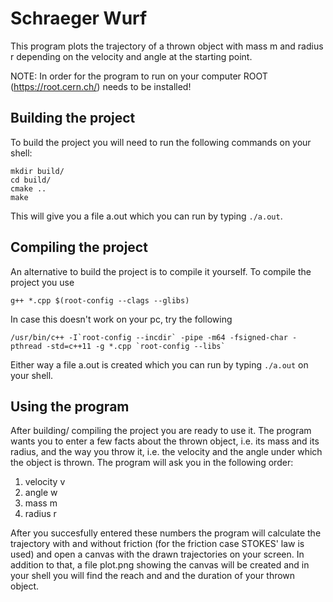 # Schraeger Wurf
This program plots the trajectory of a thrown object with mass m and radius r depending
on the velocity and angle at the starting point.

NOTE: In order for the program to run on your computer ROOT (https://root.cern.ch/) needs to be installed!

## Building the project
To build the project you will need to run the following commands on your shell:
```
mkdir build/
cd build/ 
cmake .. 
make
```
This will give you a file a.out which you can run by typing ```./a.out```.
## Compiling the project
An alternative to build the project is to compile it yourself. To compile the project you use

```
g++ *.cpp $(root-config --clags --glibs)
```
In case this doesn't work on your pc, try the following
```
/usr/bin/c++ -I`root-config --incdir` -pipe -m64 -fsigned-char -pthread -std=c++11 -g *.cpp `root-config --libs` 
```
Either way a file a.out is created which you can run by typing
```./a.out```
on your shell.

## Using the program
After building/ compiling the project you are ready to use it.
The program wants you to enter a few facts about the thrown object, i.e. its mass and its radius, and
the way you throw it, i.e. the velocity and the angle under which the object is thrown.
The program will ask you in the following order:

1. velocity v 
2. angle w
3. mass m
4. radius r

After you succesfully entered these numbers the program will calculate the trajectory with and without
friction (for the friction case STOKES' law is used) and open a canvas with the drawn trajectories on
your screen. In addition to that, a file plot.png showing the canvas will be created and in your
shell you will find the reach and and the duration of your thrown object.
